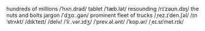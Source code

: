 hundreds of millions /ˈhʌn.drəd/
tablet /ˈtæb.lət/ 
resounding /rɪˈzaʊn.dɪŋ/ 
the nuts and bolts
jargon /ˈdʒɑː.ɡən/
prominent
fleet of trucks
/ˌrez.ɪˈden.ʃəl/
/ɪnˈstrʌkt/
/dɪkˈteɪt/
/delv/
/ˈliː.vər.ɪdʒ/
/ˈprev.əl.ənt/ 
/ˈkɒp.ər/
/ˌeɪ.sɪˈmet.rɪk/
